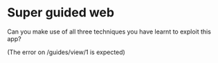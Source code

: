 # Super guided web

Can you make use of all three techniques you have learnt to exploit this app?

(The error on /guides/view/1 is expected)



